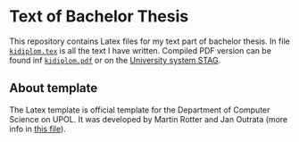 # Text of Bachelor Thesis
This repository contains Latex files for my text part of bachelor thesis. In file [`kidiplom.tex`](kidiplom.tex) is all the text I have written. Compiled PDF version can be found inf [`kidiplom.pdf`](kidiplom.pdf) or on the [University system STAG](https://stag.upol.cz/). 

## About template
The Latex template is official template for the Department of Computer Science on UPOL. It was developed by Martin Rotter and Jan Outrata (more info in [this file](README.txt)).